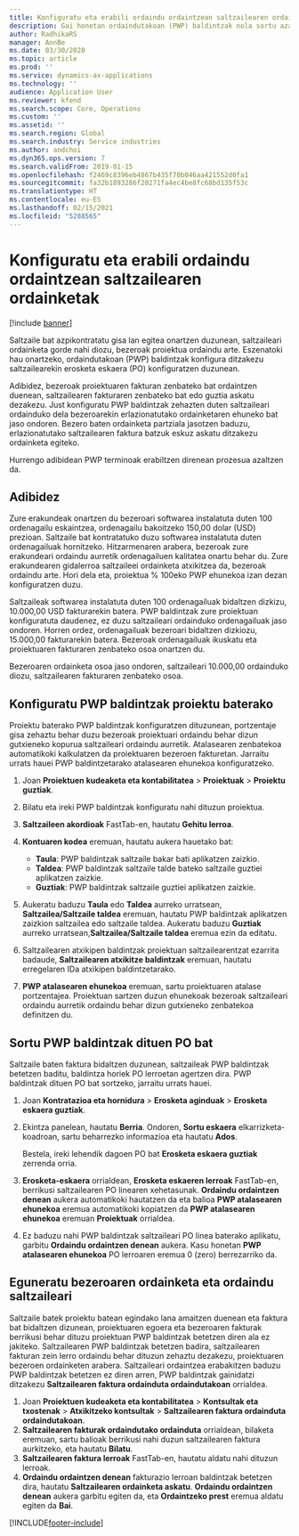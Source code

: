 ```yaml
---
title: Konfiguratu eta erabili ordaindu ordaintzean saltzailearen ordainketak
description: Gai honetan ordaindutakoan (PWP) baldintzak nola sortu azaltzen da, saltzaileen ordainketa partzialak askatu ahal izateko, bezeroen ordainketetan oinarrituta.
author: RadhikaRS
manager: AnnBe
ms.date: 03/30/2020
ms.topic: article
ms.prod: ''
ms.service: dynamics-ax-applications
ms.technology: ''
audience: Application User
ms.reviewer: kfend
ms.search.scope: Core, Operations
ms.custom: ''
ms.assetid: ''
ms.search.region: Global
ms.search.industry: Service industries
ms.author: andchoi
ms.dyn365.ops.version: 7
ms.search.validFrom: 2019-01-15
ms.openlocfilehash: f2469c8396eb4867b435f70b046aa421552d0fa1
ms.sourcegitcommit: fa32b1893286f20271fa4ec4be8fc68bd135f53c
ms.translationtype: HT
ms.contentlocale: eu-ES
ms.lasthandoff: 02/15/2021
ms.locfileid: "5288565"
---
```

# <a name="set-up-and-use-pay-when-paid-vendor-payments"></a>Konfiguratu eta erabili ordaindu ordaintzean saltzailearen ordainketak

[!include [banner](../includes/banner.md)]

Saltzaile bat azpikontratatu gisa lan egitea onartzen duzunean, saltzaileari ordainketa gorde nahi diozu, bezeroak proiektua ordaindu arte. Eszenatoki hau onartzeko, ordaindutakoan (PWP) baldintzak konfigura ditzakezu saltzailearekin erosketa eskaera (PO) konfiguratzen duzunean.

Adibidez, bezeroak proiektuaren fakturan zenbateko bat ordaintzen duenean, saltzailearen fakturaren zenbateko bat edo guztia askatu dezakezu. Just konfiguratu PWP baldintzak zehazten duten saltzaileari ordainduko dela bezeroarekin erlazionatutako ordainketaren ehuneko bat jaso ondoren. Bezero baten ordainketa partziala jasotzen baduzu, erlazionatutako saltzailearen faktura batzuk eskuz askatu ditzakezu ordainketa egiteko.

Hurrengo adibidean PWP terminoak erabiltzen direnean prozesua azaltzen da.

## <a name="example"></a>Adibidez

Zure erakundeak onartzen du bezeroari softwarea instalatuta duten 100 ordenagailu eskaintzea, ordenagailu bakoitzeko 150,00 dolar (USD) prezioan. Saltzaile bat kontratatuko duzu softwarea instalatuta duten ordenagailuak hornitzeko. Hitzarmenaren arabera, bezeroak zure erakundeari ordaindu aurretik ordenagailuen kalitatea onartu behar du. Zure erakundearen gidalerroa saltzaileei ordainketa atxikitzea da, bezeroak ordaindu arte. Hori dela eta, proiektua % 100eko PWP ehunekoa izan dezan konfiguratzen duzu.

Saltzaileak softwarea instalatuta duten 100 ordenagailuak bidaltzen dizkizu, 10.000,00 USD fakturarekin batera. PWP baldintzak zure proiektuan konfiguratuta daudenez, ez duzu saltzaileari ordainduko ordenagailuak jaso ondoren. Horren ordez, ordenagailuak bezeroari bidaltzen dizkiozu, 15.000,00 fakturarekin batera. Bezeroak ordenagailuak ikuskatu eta proiektuaren fakturaren zenbateko osoa onartzen du.

Bezeroaren ordainketa osoa jaso ondoren, saltzaileari 10.000,00 ordainduko diozu, saltzailearen fakturaren zenbateko osoa.

## <a name="set-up-pwp-terms-for-a-project"></a>Konfiguratu PWP baldintzak proiektu baterako

Proiektu baterako PWP baldintzak konfiguratzen dituzunean, portzentaje gisa zehaztu behar duzu bezeroak proiektuari ordaindu behar dizun gutxieneko kopurua saltzaileari ordaindu aurretik. Atalasearen zenbatekoa automatikoki kalkulatzen da proiektuaren bezeroen fakturetan. Jarraitu urrats hauei PWP baldintzetarako atalasearen ehunekoa konfiguratzeko.

1. Joan **Proiektuen kudeaketa eta kontabilitatea** \> **Proiektuak** \> **Proiektu guztiak**.
2. Bilatu eta ireki PWP baldintzak konfiguratu nahi dituzun proiektua.
3. **Saltzaileen akordioak** FastTab-en, hautatu **Gehitu lerroa**.
3. **Kontuaren kodea** eremuan, hautatu aukera hauetako bat:

    - **Taula**: PWP baldintzak saltzaile bakar bati aplikatzen zaizkio.
    - **Taldea**: PWP baldintzak saltzaile talde bateko saltzaile guztiei aplikatzen zaizkie.
    - **Guztiak**: PWP baldintzak saltzaile guztiei aplikatzen zaizkie.

4. Aukeratu baduzu **Taula** edo **Taldea** aurreko urratsean, **Saltzailea/Saltzaile taldea** eremuan, hautatu PWP baldintzak aplikatzen zaizkion saltzailea edo saltzaile taldea. Aukeratu baduzu **Guztiak** aurreko urratsean,**Saltzailea/Saltzaile taldea** eremua ezin da editatu.
5. Saltzailearen atxikipen baldintzak proiektuan saltzailearentzat ezarrita badaude, **Saltzailearen atxikitze baldintzak** eremuan, hautatu erregelaren IDa atxikipen baldintzetarako.
6. **PWP atalasearen ehunekoa** eremuan, sartu proiektuaren atalase portzentajea. Proiektuan sartzen duzun ehunekoak bezeroak saltzaileari ordaindu aurretik ordaindu behar dizun gutxieneko zenbatekoa definitzen du.

## <a name="create-a-po-that-has-pwp-terms"></a>Sortu PWP baldintzak dituen PO bat

Saltzaile baten faktura bidaltzen duzunean, saltzaileak PWP baldintzak betetzen baditu, baldintza horiek PO lerroetan agertzen dira. PWP baldintzak dituen PO bat sortzeko, jarraitu urrats hauei.

1. Joan **Kontratazioa eta hornidura** \> **Erosketa aginduak** \> **Erosketa eskaera guztiak**.
2. Ekintza panelean, hautatu **Berria**. Ondoren, **Sortu eskaera** elkarrizketa-koadroan, sartu beharrezko informazioa eta hautatu **Ados**.

    Bestela, ireki lehendik dagoen PO bat **Erosketa eskaera guztiak** zerrenda orria.

4. **Erosketa-eskaera** orrialdean, **Erosketa eskaeren lerroak** FastTab-en, berrikusi saltzailearen PO linearen xehetasunak. **Ordaindu ordaintzen denean** aukera automatikoki hautatzen da eta balioa **PWP atalasearen ehunekoa** eremua automatikoki kopiatzen da **PWP atalasearen ehunekoa** eremuan **Proiektuak** orrialdea.
6. Ez baduzu nahi PWP baldintzak saltzaileari PO linea baterako aplikatu, garbitu **Ordaindu ordaintzen denean** aukera. Kasu honetan **PWP atalasearen ehunekoa** PO lerroaren eremua 0 (zero) berrezarriko da.

## <a name="update-a-customer-payment-and-pay-the-vendor"></a>Eguneratu bezeroaren ordainketa eta ordaindu saltzaileari

Saltzaile batek proiektu batean egindako lana amaitzen duenean eta faktura bat bidaltzen dizunean, proiektuaren egoera eta bezeroaren fakturak berrikusi behar dituzu proiektuan PWP baldintzak betetzen diren ala ez jakiteko. Saltzailearen PWP baldintzak betetzen badira, saltzailearen fakturan zein lerro ordaindu behar dituzun zehaztu dezakezu, proiektuaren bezeroen ordainketen arabera. Saltzaileari ordaintzea erabakitzen baduzu PWP baldintzak betetzen ez diren arren, PWP baldintzak gainidatzi ditzakezu **Saltzailearen faktura ordainduta ordaindutakoan** orrialdea.

1. Joan **Proiektuen kudeaketa eta kontabilitatea** \> **Kontsultak eta txostenak** \> **Atxikitzeko kontsultak** \> **Saltzailearen faktura ordainduta ordaindutakoan**.
2. **Saltzailearen fakturak ordaindutako ordainduta** orrialdean, bilaketa eremuan, sartu balioak berrikusi nahi duzun saltzailearen faktura aurkitzeko, eta hautatu **Bilatu**.
3. **Saltzailearen faktura lerroak** FastTab-en, hautatu aldatu nahi dituzun lerroak.
4. **Ordaindu ordaintzen denean** fakturazio lerroan baldintzak betetzen dira, hautatu **Saltzailearen ordainketa askatu**. **Ordaindu ordaintzen denean** aukera garbitu egiten da, eta **Ordaintzeko prest** eremua aldatu egiten da **Bai**.


[!INCLUDE[footer-include](../includes/footer-banner.md)]